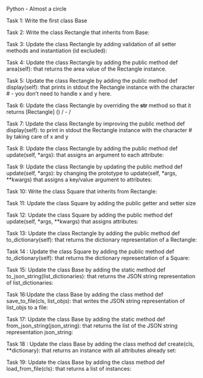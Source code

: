 Python - Almost a circle

Task 1: Write the first class Base

Task 2: Write the class Rectangle that inherits from Base:

Task 3: Update the class Rectangle by adding validation of all setter methods and instantiation (id excluded):

Task 4: Update the class Rectangle by adding the public method def area(self): that returns the area value of the Rectangle instance.

Task 5: Update the class Rectangle by adding the public method def display(self): that prints in stdout the Rectangle instance with the character # - you don’t need to handle x and y here.

Task 6: Update the class Rectangle by overriding the __str__ method so that it returns [Rectangle] (<id>) <x>/<y> - <width>/<height>

Task 7: Update the class Rectangle by improving the public method def display(self): to print in stdout the Rectangle instance with the character # by taking care of x and y

Task 8: Update the class Rectangle by adding the public method def update(self, *args): that assigns an argument to each attribute:

Task 9: Update the class Rectangle by updating the public method def update(self, *args): by changing the prototype to update(self, *args, **kwargs) that assigns a key/value argument to attributes:

Task 10: Write the class Square that inherits from Rectangle:

Task 11: Update the class Square by adding the public getter and setter size

Task 12: Update the class Square by adding the public method def update(self, *args, **kwargs) that assigns attributes:

Task 13: Update the class Rectangle by adding the public method def to_dictionary(self): that returns the dictionary representation of a Rectangle:

Task 14 : Update the class Square by adding the public method def to_dictionary(self): that returns the dictionary representation of a Square:

Task 15: Update the class Base by adding the static method def to_json_string(list_dictionaries): that returns the JSON string representation of list_dictionaries:

Task 16:Update the class Base by adding the class method def save_to_file(cls, list_objs): that writes the JSON string representation of list_objs to a file:

Task 17: Update the class Base by adding the static method def from_json_string(json_string): that returns the list of the JSON string representation json_string:

Task 18 : Update the class Base by adding the class method def create(cls, **dictionary): that returns an instance with all attributes already set:

Task 19: Update the class Base by adding the class method def load_from_file(cls): that returns a list of instances:
